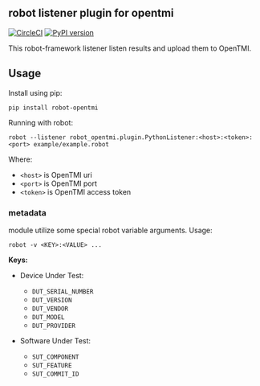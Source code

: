 ## robot listener plugin for opentmi


[![CircleCI](https://circleci.com/gh/OpenTMI/robot-opentmi/tree/master.svg?style=svg)](https://circleci.com/gh/OpenTMI/robot-opentmi/tree/master)
[![PyPI version](https://badge.fury.io/py/robot-opentmi.svg)](https://badge.fury.io/py/robot-opentmi)
<!-- [![Coverage Status](https://coveralls.io/repos/github/OpenTMI/pytest-opentmi/badge.svg)](https://coveralls.io/github/OpenTMI/pytest-opentmi) -->

This robot-framework listener listen results and upload them to OpenTMI.

## Usage

Install using pip:

`pip install robot-opentmi`

Running with robot:

```
robot --listener robot_opentmi.plugin.PythonListener:<host>:<token>:<port> example/example.robot
```

Where:
* `<host>` is OpenTMI uri
* `<port>` is OpenTMI port
* `<token>` is OpenTMI access token


### metadata

module utilize some special robot variable arguments.
Usage:

`robot -v <KEY>:<VALUE> ...`

**Keys:**
* Device Under Test:
  * `DUT_SERIAL_NUMBER`
  * `DUT_VERSION`
  * `DUT_VENDOR`
  * `DUT_MODEL`
  * `DUT_PROVIDER`

* Software Under Test:
  * `SUT_COMPONENT`
  * `SUT_FEATURE`
  * `SUT_COMMIT_ID`
